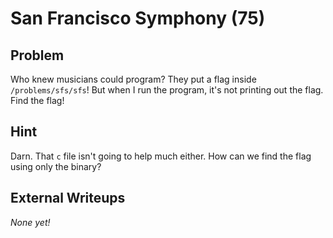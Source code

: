 # San Francisco Symphony (75)

## Problem

Who knew musicians could program? They put a flag inside `/problems/sfs/sfs`! But when I run the program, it's not printing out the flag. Find the flag!

## Hint

Darn. That `c` file isn't going to help much either. How can we find the flag using only the binary?

## External Writeups

*None yet!*